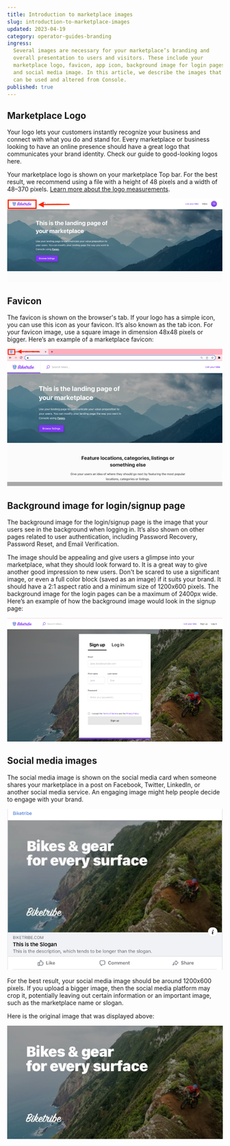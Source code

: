 ```yaml
---
title: Introduction to marketplace images
slug: introduction-to-marketplace-images
updated: 2023-04-19
category: operator-guides-branding
ingress:
  Several images are necessary for your marketplace’s branding and
  overall presentation to users and visitors. These include your
  marketplace logo, favicon, app icon, background image for login pages,
  and social media image. In this article, we describe the images that
  can be used and altered from Console.
published: true
---
```


## Marketplace Logo

Your logo lets your customers instantly recognize your business and
connect with what you do and stand for. Every marketplace or business
looking to have an online presence should have a great logo that
communicates your brand identity. Check our guide to good-looking logos
here.

Your marketplace logo is shown on your marketplace Top bar. For the best
result, we recommend using a file with a height of 48 pixels and a width
of 48–370 pixels.
[Learn more about the logo measurements](https://sharetribe.com/docs/operator-guides/how-to-add-good-looking-logos-and-images/).

![biketribe-logo](./logo.png)

## Favicon

The favicon is shown on the browser's tab. If your logo has a simple
icon, you can use this icon as your favicon. It’s also known as the tab
icon. For your favicon image, use a square image in dimension 48x48
pixels or bigger. Here’s an example of a marketplace favicon:

![biketribe-favicon](./favicon.png)

## Background image for login/signup page

The background image for the login/signup page is the image that your
users see in the background when logging in. It’s also shown on other
pages related to user authentication, including Password Recovery,
Password Reset, and Email Verification.

The image should be appealing and give users a glimpse into your
marketplace, what they should look forward to. It is a great way to give
another good impression to new users. Don't be scared to use a
significant image, or even a full color block (saved as an image) if it
suits your brand. It should have a 2:1 aspect ratio and a minimum size
of 1200x600 pixels. The background image for the login pages can be a
maximum of 2400px wide. Here’s an example of how the background image
would look in the signup page:

![background image](./background-image.png)

## Social media images

The social media image is shown on the social media card when someone
shares your marketplace in a post on Facebook, Twitter, LinkedIn, or
another social media service. An engaging image might help people decide
to engage with your brand.

![biketribe-social-image-facebook](./biketribe-social-facebook.png)

For the best result, your social media image should be around 1200x600
pixels. If you upload a bigger image, then the social media platform may
crop it, potentially leaving out certain information or an important
image, such as the marketplace name or slogan.

Here is the original image that was displayed above:

![biketribe-social](./biketribe-social.png)

